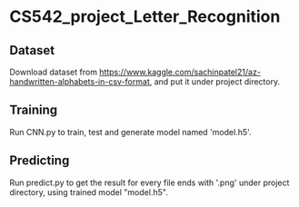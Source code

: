 # CS542_project_Letter_Recognition

## Dataset

Download dataset from https://www.kaggle.com/sachinpatel21/az-handwritten-alphabets-in-csv-format, and put it under project directory.

## Training
Run CNN.py to train, test and generate model named 'model.h5'. 

## Predicting
Run predict.py to get the result for every file ends with '.png' under project directory, using trained model "model.h5".
